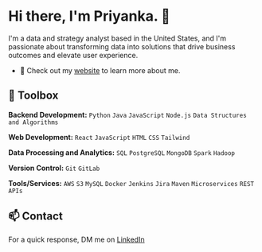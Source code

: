 # Hi there, I'm Priyanka. 👋

I'm a data and strategy analyst based in the United States, and I'm passionate about transforming data into solutions that drive business outcomes and elevate user experience.

- 🔗 Check out my [website](https://vpriyanca.vercel.app) to learn more about me.


## 🧰 Toolbox

**Backend Development:**  `Python` `Java` `JavaScript` `Node.js` `Data Structures and Algorithms`

**Web Development:**  `React` `JavaScript` `HTML` `CSS` `Tailwind`

**Data Processing and Analytics:**  `SQL` `PostgreSQL` `MongoDB` `Spark` `Hadoop`

**Version Control:**  `Git` `GitLab`

**Tools/Services:**  `AWS` `S3` `MySQL` `Docker` `Jenkins` `Jira` `Maven` `Microservices` `REST APIs`


## 📫 Contact  
For a quick response, DM me on [LinkedIn](https://www.linkedin.com/in/vyaspriya)
